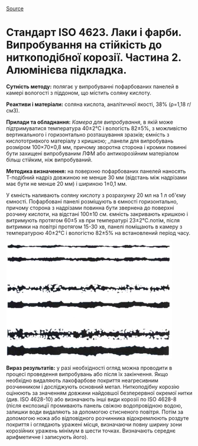 
[Source](http://vseokraskah.net/standart-iso-4623-2 "Permalink to Стандарт ISO 4623. Лаки и краски. Испытание на стойкость к нитевидной коррозии. Часть 2. Алюминиевая подложка.")

# Стандарт ISO 4623. Лаки і фарби. Випробування на стійкість до ниткоподібної корозії. Частина 2. Алюмінієва підкладка.

**Сутність методу:** полягає у випробуванні пофарбованих панелей в камері вологості з піддоном, що містить соляну кислоту.

**Реактиви і матеріали:** соляна кислота, аналітичної якості, 38% (ρ=1,18 г/см3).

**Прилади та обладнання:** _Камера для випробування_, в якій може підтримуватися температура 40±2°С і вологість 82±5%, з можливістю вертикального і горизонтально розташування зразків; ємність з кислототривкого матеріалу з кришкою; _панели для випробувань розміром 100×70×0,8 мм, причому зворотна сторона і кромки повинні бути захищені випробуваним ЛФМ або антикорозійним матеріалом більш стійким, ніж випробуваний.

**Методика визначення:** на поверхню  пофарбованих панелей наносять Т-подібний надріз довжиною не менше 30 мм (відстань між надрізами має бути не менше 20 мм) і шириною 1±0,1 мм.

У ємність наливають соляну кислоту з розрахунку 20 мл на 1 л об'єму ємності. Пофарбовані панелі розміщують в ємності горизонтально, причому сторона з надрізами повинна бути звернена до поверхні розчину кислоти, на відстані 100±10 см. ємність закривають кришкою і витримують протягом 60±5 хв при температурі 23±2°С.потім, після витримки на повітрі протягом 15-30 хв, панелі поміщають в камеру з температурою 40±2°С і вологістю 82±5% на встановлений період часу.

![Стандарт ISO 4623. Лаки і фарби. Випробування на стійкість до ниткоподібної корозії. Частина 2. Алюмінієва підкладка.][1]

**Вираз результатів:** у разі необхідності огляд можна проводити в процесі проведення випробувань або після їх закінчення. Якщо необхідно видаляють лакофарбове покриття неагресивним розчинником і досліджують основний метал. Ниткоподібну корозію оцінюють за значенням довжини найдовшої безперервної окремої нитки (див. ISO 4628-10) або визначають інші види корозії по ISO 4628-8 (після експозиції промивають панель свіжою водопровідною водою, залишки води видаляють за допомогою стисненого повітря. Потім за допомогою ножа або відповідного розчинника відокремлюють роздуте покриття і оглядають уражені місця, визначаючи повну ширину зони корозійних уражень мінімум в шести точках. Визначають середнє арифметичне і записують його).

 

[1]: /img/ISO-4623-2.jpg "Стандарт ISO 4623. Лаки и краски. Випробування на стійкість до ниткоподібної корозії. Частина 2. Алюмінієва підкладка."

  